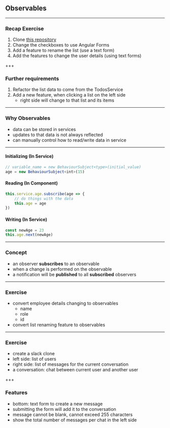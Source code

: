 ## Observables

---

### Recap Exercise

1. Clone [this repository](https://github.com/mingxiangchan/dell-observables)
2. Change the checkboxes to use Angular Forms
3. Add a feature to rename the list (use a text form)
4. Add the features to change the user details (using text forms)

+++

### Further requirements

1. Refactor the list data to come from the <span class="text-gold">TodosService</span>
2. Add a new feature, when clicking a list on the left side
    - right side will change to that list and its items

---

### Why Observables

- data can be stored in services
- updates to that data is not always reflected
- can manually control how to read/write data in service

---

#### Initializing (In Service)

```ts
// variable_name = new BehaviourSubject<type>(initial_value)
age = new BehaviourSubject<int>(15)
```

#### Reading (In Component)

```ts
this.service.age.subscribe(age => {
    // do things with the data
    this.age = age
})
```

#### Writing (In Service)

```ts
const newAge = 23
this.age.next(newAge)
```

---

### Concept

- an observer <b>subscribes</b> to an observable
- when a change is performed on the observable
- a notification will be <b>published</b> to all <b>subscribed</b> observers

---

### Exercise

- convert employee details changing to observables
    - name
    - role
    - id
- convert list renaming feature to observables

---

### Exercise

- create a slack clone
- left side: list of users
- right side: list of messages for the current conversation
- a conversation: chat between current user and another user

+++

### Features

- bottom: text form to create a new message
- submitting the form will add it to the conversation
- message cannot be blank, cannot exceed 255 characters
- show the total number of messages per chat in the left side

